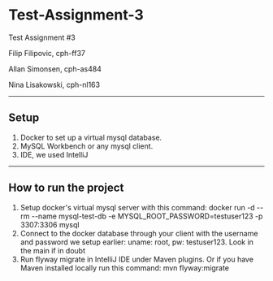 # Test-Assignment-3
Test Assignment #3

Filip Filipovic, cph-ff37

Allan Simonsen, cph-as484

Nina Lisakowski, cph-nl163
____
## Setup

1. Docker to set up a virtual mysql database.
2. MySQL Workbench or any mysql client.
3. IDE, we used IntelliJ

______
## How to run the project

1. Setup docker's virtual mysql server with this command: docker run -d --rm --name mysql-test-db -e MYSQL_ROOT_PASSWORD=testuser123 -p 3307:3306 mysql 
3. Connect to the docker database through your client with the username and password we setup earlier: uname: root, pw: testuser123. Look in the main if in doubt
4. Run flyway migrate in IntelliJ IDE under Maven plugins. Or if you have Maven installed locally run this command: mvn flyway:migrate


